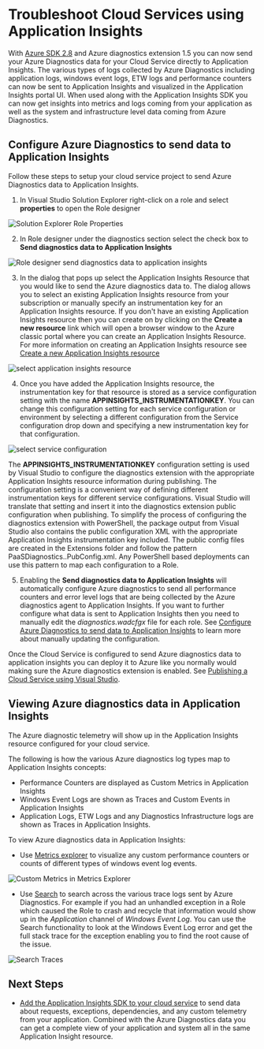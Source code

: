 <properties
   pageTitle="Troubleshoot Cloud Services using Application Insights | Microsoft Azure"
   description="Learn how to troubleshoot cloud service issues by using Application Insights to process data from Azure Diagnostics."
   services="cloud-services"
   documentationCenter=".net"
   authors="sbtron"
   manager=""
   editor="tysonn" />
<tags
   ms.service="cloud-services"
   ms.devlang="na"
   ms.topic="article"
   ms.tgt_pltfrm="na"
   ms.workload="na"
   ms.date="12/15/2015"
   ms.author="saurabh" />


# Troubleshoot Cloud Services using Application Insights

With [Azure SDK 2.8](https://azure.microsoft.com/downloads/) and Azure diagnostics extension 1.5 you can now send your Azure Diagnostics data for your Cloud Service directly to Application Insights. The various types of logs collected by Azure Diagnostics including application logs, windows event logs, ETW logs and performance counters can now be sent to Application Insights and visualized in the Application Insights portal UI. When used along with the Application Insights SDK you can now get insights into metrics and logs coming from your application as well as the system and infrastructure level data coming from Azure Diagnostics.
  
## Configure Azure Diagnostics to send data to Application Insights

Follow these steps to setup your cloud service project to send Azure Diagnostics data to Application Insights.

1) In Visual Studio Solution Explorer right-click on a role and select **properties** to open the Role designer
    
![Solution Explorer Role Properties][1]

2) In Role designer under the diagnostics section select the check box to **Send diagnostics data to Application Insights**

![Role designer send diagnostics data to application insights][2]

3) In the dialog that pops up select the Application Insights Resource that you would like to send the Azure diagnostics data to. The dialog allows you to select an existing Application Insights resource from your subscription or manually specify an instrumentation key for an Application Insights resource. If you don't have an existing Application Insights resource then you can create on by clicking on the **Create a new resource** link which will open a browser window to the Azure classic portal where you can create an Application Insights Resource. For more information on creating an Application Insights resource see [Create a new Application Insights resource](app-insights-create-new-resource.md)

![select application insights resource][3]

4) Once you have added the Application Insights resource, the instrumentation key for that resource is stored as a service configuration setting with the name **APPINSIGHTS_INSTRUMENTATIONKEY**. You can change this configuration setting for each service configuration or environment by selecting a different configuration from the Service configuration drop down and specifying a new instrumentation key for that configuration.

![select service configuration][4]
    
The **APPINSIGHTS_INSTRUMENTATIONKEY** configuration setting is used by Visual Studio to configure the diagnostics extension with the appropriate Application Insights resource information during publishing. The configuration setting is a convenient way of defining different instrumentation keys for different service configurations. Visual Studio will translate that setting and insert it into the diagnostics extension public configuration when publishing. To simplify the process of configuring the diagnostics extension with PowerShell, the package output from Visual Studio also contains the public configuration XML with the appropriate Application Insights instrumentation key included. The public config files are created in the Extensions folder and follow the pattern PaaSDiagnostics.<RoleName>.PubConfig.xml. Any PowerShell based deployments can use this pattern to map each configuration to a Role.

5) Enabling the **Send diagnostics data to Application Insights** will automatically configure Azure diagnostics to send all performance counters and error level logs that are being collected by the Azure diagnostics agent to Application Insights. If you want to further configure what data is sent to Application Insights then you need to manually edit the *diagnostics.wadcfgx* file for each role. See [Configure Azure Diagnostics to send data to Application Insights](azure-diagnostics-configure-applicationinsights.md) to learn more about manually updating the configuration. 

Once the Cloud Service is configured to send Azure diagnostics data to application insights you can deploy it to Azure like you normally would making sure the Azure diagnostics extension is enabled. See [Publishing a Cloud Service using Visual Studio](vs-azure-tools-publishing-a-cloud-service.md).  

## Viewing Azure diagnostics data in Application Insights
The Azure diagnostic telemetry will show up in the Application Insights resource configured for your cloud service.

The following is how the various Azure diagnostics log types map to Application Insights concepts:  

-  Performance Counters are displayed as Custom Metrics in Application Insights
-  Windows Event Logs are shown as Traces and Custom Events in Application Insights
-  Application Logs, ETW Logs and any Diagnostics Infrastructure logs are shown as Traces in Application Insights.

To view Azure diagnostics data in Application Insights:

- Use [Metrics explorer](../application-insights/app-insights-metrics-explorer.md) to visualize any custom performance counters or counts of different types of windows event log events.

![Custom Metrics in Metrics Explorer][5]

- Use [Search](../application-insights/app-insights-diagnostic-search.md) to search across the various trace logs sent by Azure Diagnostics. For example if you had an unhandled exception in a Role which caused the Role to crash and recycle that information would show up in the *Application* channel of *Windows Event Log*. You can use the Search functionality to look at the Windows Event Log error and get the full stack trace for the exception enabling you to find the root cause of the issue. 

![Search Traces][6]

## Next Steps

- [Add the Application Insights SDK to your cloud service](../application-insights/app-insights-cloudservices.md) to send data about requests, exceptions, dependencies, and any custom telemetry from your application. Combined with the Azure Diagnostics data you can get a complete view of your application and system all in the same Application Insight resource.  


<!--Image references-->
[1]: ./media/cloud-services-dotnet-diagnostics-applicationinsights/solution-explorer-properties.png
[2]: ./media/cloud-services-dotnet-diagnostics-applicationinsights/role-designer-sendtoappinsights.png
[3]: ./media/cloud-services-dotnet-diagnostics-applicationinsights/select-appinsights-resource.png
[4]: ./media/cloud-services-dotnet-diagnostics-applicationinsights/role-designer-appinsights-serviceconfig.png
[5]: ./media/cloud-services-dotnet-diagnostics-applicationinsights/metrics-explorer-custom-metrics.png
[6]: ./media/cloud-services-dotnet-diagnostics-applicationinsights/search-windowseventlog-error.png
